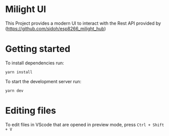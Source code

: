 # Milight UI

This Project provides a modern UI to interact with the Rest API provided by (https://github.com/sidoh/esp8266_milight_hub)

# Getting started

To install dependencies run:

```
yarn install
```

To start the development server run:

```
yarn dev
```
# Editing files

To edit files in VScode that are opened in preview mode, press `Ctrl + Shift + V` 